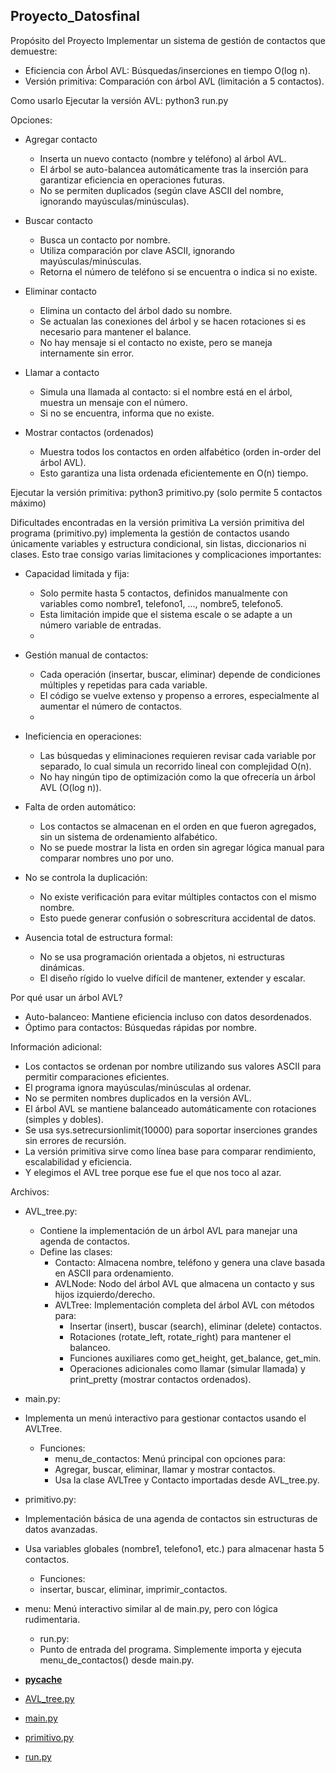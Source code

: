 ## Proyecto_Datosfinal

Propósito del Proyecto
Implementar un sistema de gestión de contactos que demuestre:
- Eficiencia con Árbol AVL: Búsquedas/inserciones en tiempo O(log n).
- Versión primitiva: Comparación con árbol AVL (limitación a 5 contactos).

Como usarlo
Ejecutar la versión AVL:
python3 run.py

Opciones:
- Agregar contacto
  - Inserta un nuevo contacto (nombre y teléfono) al árbol AVL.
  - El árbol se auto-balancea automáticamente tras la inserción para garantizar eficiencia en operaciones futuras.
  - No se permiten duplicados (según clave ASCII del nombre, ignorando mayúsculas/minúsculas).

- Buscar contacto
    - Busca un contacto por nombre.
    - Utiliza comparación por clave ASCII, ignorando mayúsculas/minúsculas.
    - Retorna el número de teléfono si se encuentra o indica si no existe.

- Eliminar contacto
  - Elimina un contacto del árbol dado su nombre.
  - Se actualan las conexiones del árbol y se hacen rotaciones si es necesario para mantener el balance.
  - No hay mensaje si el contacto no existe, pero se maneja internamente sin error.

- Llamar a contacto
  - Simula una llamada al contacto: si el nombre está en el árbol, muestra un mensaje con el número.
  - Si no se encuentra, informa que no existe.

- Mostrar contactos (ordenados)
  - Muestra todos los contactos en orden alfabético (orden in-order del árbol AVL).
  - Esto garantiza una lista ordenada eficientemente en O(n) tiempo.


Ejecutar la versión primitiva:
python3 primitivo.py
(solo permite 5 contactos máximo)

Dificultades encontradas en la versión primitiva
La versión primitiva del programa (primitivo.py) implementa la gestión de contactos usando únicamente variables y estructura condicional, sin listas, diccionarios ni clases. Esto trae consigo varias limitaciones y complicaciones importantes:
  - Capacidad limitada y fija:
    - Solo permite hasta 5 contactos, definidos manualmente con variables como nombre1, telefono1, ..., nombre5, telefono5.
    - Esta limitación impide que el sistema escale o se adapte a un número variable de entradas.
    - 
  - Gestión manual de contactos:
    - Cada operación (insertar, buscar, eliminar) depende de condiciones múltiples y repetidas para cada variable.
    - El código se vuelve extenso y propenso a errores, especialmente al aumentar el número de contactos.
    - 
  - Ineficiencia en operaciones:
    - Las búsquedas y eliminaciones requieren revisar cada variable por separado, lo cual simula un recorrido lineal con complejidad O(n).
    - No hay ningún tipo de optimización como la que ofrecería un árbol AVL (O(log n)).

  - Falta de orden automático:
    - Los contactos se almacenan en el orden en que fueron agregados, sin un sistema de ordenamiento alfabético.
    - No se puede mostrar la lista en orden sin agregar lógica manual para comparar nombres uno por uno.

  - No se controla la duplicación:
    - No existe verificación para evitar múltiples contactos con el mismo nombre.
    - Esto puede generar confusión o sobrescritura accidental de datos.

  - Ausencia total de estructura formal:
    - No se usa programación orientada a objetos, ni estructuras dinámicas.
    - El diseño rígido lo vuelve difícil de mantener, extender y escalar.


Por qué usar un árbol AVL?
- Auto-balanceo: Mantiene eficiencia incluso con datos desordenados.
- Óptimo para contactos: Búsquedas rápidas por nombre.


Información adicional:
- Los contactos se ordenan por nombre utilizando sus valores ASCII para permitir comparaciones eficientes.
- El programa ignora mayúsculas/minúsculas al ordenar.
- No se permiten nombres duplicados en la versión AVL.
- El árbol AVL se mantiene balanceado automáticamente con rotaciones (simples y dobles).
- Se usa sys.setrecursionlimit(10000) para soportar inserciones grandes sin errores de recursión.
- La versión primitiva sirve como línea base para comparar rendimiento, escalabilidad y eficiencia.
- Y elegimos el AVL tree porque ese fue el que nos toco al azar.


Archivos:
- AVL_tree.py:
  - Contiene la implementación de un árbol AVL para manejar una agenda de contactos.
  - Define las clases:
    - Contacto: Almacena nombre, teléfono y genera una clave basada en ASCII para ordenamiento.
    - AVLNode: Nodo del árbol AVL que almacena un contacto y sus hijos izquierdo/derecho.
    - AVLTree: Implementación completa del árbol AVL con métodos para:
      - Insertar (insert), buscar (search), eliminar (delete) contactos.
      - Rotaciones (rotate_left, rotate_right) para mantener el balanceo.
      - Funciones auxiliares como get_height, get_balance, get_min.
      - Operaciones adicionales como llamar (simular llamada) y print_pretty (mostrar contactos ordenados).

- main.py:
- Implementa un menú interactivo para gestionar contactos usando el AVLTree.
  - Funciones:
    - menu_de_contactos: Menú principal con opciones para:
    - Agregar, buscar, eliminar, llamar y mostrar contactos.
    - Usa la clase AVLTree y Contacto importadas desde AVL_tree.py.

- primitivo.py:
- Implementación básica de una agenda de contactos sin estructuras de datos avanzadas.
- Usa variables globales (nombre1, telefono1, etc.) para almacenar hasta 5 contactos.
  - Funciones:
  - insertar, buscar, eliminar, imprimir_contactos.

- menu: Menú interactivo similar al de main.py, pero con lógica rudimentaria.
  - run.py:
  - Punto de entrada del programa. Simplemente importa y ejecuta menu_de_contactos() desde main.py.

- [__pycache__](https://github.com/Nachopacca24/Proyecto_Datosfinal/tree/master/__pycache__)
- [AVL_tree.py](https://github.com/Nachopacca24/Proyecto_Datosfinal/blob/master/AVL_tree.py)
- [main.py](https://github.com/Nachopacca24/Proyecto_Datosfinal/blob/master/main.py)
- [primitivo.py](https://github.com/Nachopacca24/Proyecto_Datosfinal/blob/master/primitivo.py)
- [run.py](https://github.com/Nachopacca24/Proyecto_Datosfinal/blob/master/run.py)
